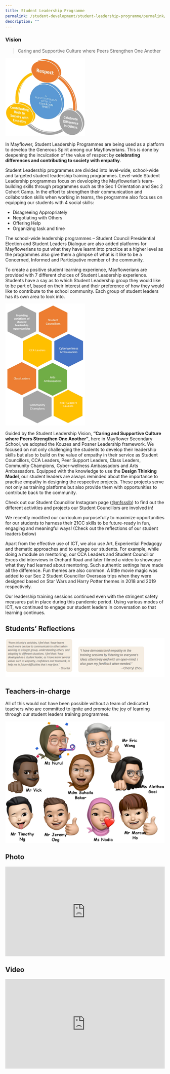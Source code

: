 ```yaml
---
title: Student Leadership Programme
permalink: /student-development/student-leadership-programme/permalink/
description: ""
---
```

### Vision

> Caring and Supportive Culture where Peers Strengthen One Another

<img src="/images/leadership.png" style="width:50%">

In Mayflower, Student Leadership Programmes are being used as a platform to develop the Generous Spirit among our Mayflowerians. This is done by deepening the inculcation of the value of respect by&nbsp;**celebrating differences and contributing to society with empathy**.

Student Leadership programmes are divided into level-wide, school-wide and targeted student leadership training programmes. Level-wide Student Leadership programmes focus on developing the Mayflowerian’s team-building skills through programmes such as the Sec 1 Orientation and Sec 2 Cohort Camp. In the effort to strengthen their communication and collaboration skills when working in teams, the programme also focuses on equipping our students with 4 social skills:

*   Disagreeing Appropriately
*   Negotiating with Others
*   Offering Help
*   Organizing task and time

The school-wide leadership programmes – Student Council Presidential Election and Student Leaders Dialogue are also added platforms for Mayflowerians to put what they have learnt into practice at a higher level as the programmes also give them a glimpse of what is it like to be a Concerned, Informed and Participative member of the community.

To create a positive student learning experience, Mayflowerians are provided with 7 different choices of Student Leadership experience. Students have a say as to which Student Leadership group they would like to be part of, based on their interest and their preference of how they would like to contribute to the school community. Each group of student leaders has its own area to look into.

<img src="/images/leadership2.png" style="width:50%">

Guided by the Student Leadership Vision,&nbsp;**“Caring and Supportive Culture where Peers Strengthen One Another”**, here in Mayflower Secondary School, we adopted the Kouzes and Posner Leadership framework. We focused on not only challenging the students to develop their leadership skills but also to build on the value of empathy in their service as Student Councillors, CCA Leaders, Peer Support Leaders, Class Leaders, Community Champions, Cyber-wellness Ambassadors and Arts Ambassadors. Equipped with the knowledge to use the&nbsp;**Design Thinking Model**, our student leaders are always reminded about the importance to practise empathy in designing the respective projects. These projects serve not only as training platforms but also provide them with opportunities to contribute back to the community.

Check out our Student Councillor Instagram page ([@mfssslb](https://www.instagram.com/mfssslb/)) to find out the different activities and projects our Student Councillors are involved in!

We recently modified our curriculum purposefully to maximize opportunities for our students to harness their 21CC skills to be future-ready in fun, engaging and meaningful ways! (Check out the reflections of our student leaders below)

Apart from the effective use of ICT, we also use Art, Experiential Pedagogy and thematic approaches and to engage our students. For example, while doing a module on mentoring, our CCA Leaders and Student Councillor Excos did interviews in Orchard Road and later filmed a video to showcase what they had learned about mentoring. Such authentic settings have made all the difference. Fun themes are also common. A little movie magic was added to our Sec 2 Student Councillor Overseas trips when they were designed based on Star Wars and Harry Potter themes in 2018 and 2019 respectively.

Our leadership training sessions continued even with the stringent safety measures put in place during this pandemic period. Using various modes of ICT, we continued to engage our student leaders in conversation so that learning continues.

Students’ Reflections
---------------------
![](/images/leadership3.png)

Teachers-in-charge
------------------

All of this would not have been possible without a team of dedicated teachers who are committed to ignite and promote the joy of learning through our student leaders training programmes.

![](/images/leadership4.png)

Photo
-----
<div style="position:relative;width:100%;padding-bottom: 56.25%;height: 0; overflow: hidden;"><iframe style="position: absolute; top: 0; left: 0; width: 100%; height: 100%;" allowfullscreen="true" frameborder="0" src="https://docs.google.com/presentation/d/e/2PACX-1vRBlySj-ySU7vvmRYo6cjuk7cJ12tmnE2WgD1pCgDNrtorca_Wiwy_fZQ8GjtHzIeIKUPbbdJkd7B7y/embed?start=true&amp;loop=tru&amp;delayms=3000"></iframe></div>

Video
-----
<div style="position:relative;width:100%;padding-bottom: 56.25%;height: 0; overflow: hidden;"><iframe style="position: absolute; top: 0; left: 0; width: 100%; height: 100%;" allowfullscreen="" allow="accelerometer; autoplay; clipboard-write; encrypted-media; gyroscope; picture-in-picture" frameborder="0" title="Generous Spirit Through Student Leadership Programme" src="https://www.youtube.com/embed/f85hkwNLC-Y"></iframe></div>